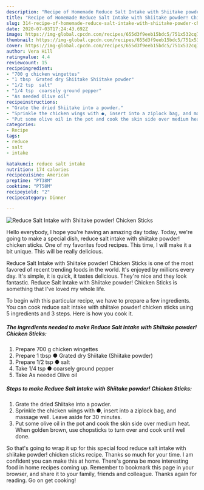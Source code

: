 ```yaml
---
description: "Recipe of Homemade Reduce Salt Intake with Shiitake powder! Chicken Sticks"
title: "Recipe of Homemade Reduce Salt Intake with Shiitake powder! Chicken Sticks"
slug: 314-recipe-of-homemade-reduce-salt-intake-with-shiitake-powder-chicken-sticks
date: 2020-07-03T17:24:43.692Z
image: https://img-global.cpcdn.com/recipes/655d3f9eeb15bdc5/751x532cq70/reduce-salt-intake-with-shiitake-powder-chicken-sticks-recipe-main-photo.jpg
thumbnail: https://img-global.cpcdn.com/recipes/655d3f9eeb15bdc5/751x532cq70/reduce-salt-intake-with-shiitake-powder-chicken-sticks-recipe-main-photo.jpg
cover: https://img-global.cpcdn.com/recipes/655d3f9eeb15bdc5/751x532cq70/reduce-salt-intake-with-shiitake-powder-chicken-sticks-recipe-main-photo.jpg
author: Vera Hill
ratingvalue: 4.4
reviewcount: 15
recipeingredient:
- "700 g chicken wingettes"
- "1 tbsp  Grated dry Shiitake Shiitake powder"
- "1/2 tsp  salt"
- "1/4 tsp  coarsely ground pepper"
- "As needed Olive oil"
recipeinstructions:
- "Grate the dried Shiitake into a powder."
- "Sprinkle the chicken wings with ●, insert into a ziplock bag, and massage well. Leave aside for 30 minutes."
- "Put some olive oil in the pot and cook the skin side over medium heat. When golden brown, use chopsticks to turn over and cook until well done."
categories:
- Recipe
tags:
- reduce
- salt
- intake

katakunci: reduce salt intake 
nutrition: 174 calories
recipecuisine: American
preptime: "PT38M"
cooktime: "PT58M"
recipeyield: "2"
recipecategory: Dinner

---
```



![Reduce Salt Intake with Shiitake powder! Chicken Sticks](https://img-global.cpcdn.com/recipes/655d3f9eeb15bdc5/751x532cq70/reduce-salt-intake-with-shiitake-powder-chicken-sticks-recipe-main-photo.jpg)

Hello everybody, I hope you're having an amazing day today. Today, we're going to make a special dish, reduce salt intake with shiitake powder! chicken sticks. One of my favorites food recipes. This time, I will make it a bit unique. This will be really delicious.

Reduce Salt Intake with Shiitake powder! Chicken Sticks is one of the most favored of recent trending foods in the world. It's enjoyed by millions every day. It's simple, it is quick, it tastes delicious. They're nice and they look fantastic. Reduce Salt Intake with Shiitake powder! Chicken Sticks is something that I've loved my whole life.




To begin with this particular recipe, we have to prepare a few ingredients. You can cook reduce salt intake with shiitake powder! chicken sticks using 5 ingredients and 3 steps. Here is how you cook it.

##### The ingredients needed to make Reduce Salt Intake with Shiitake powder! Chicken Sticks:

1. Prepare 700 g chicken wingettes
1. Prepare 1 tbsp ● Grated dry Shiitake (Shiitake powder)
1. Prepare 1/2 tsp ● salt
1. Take 1/4 tsp ● coarsely ground pepper
1. Take As needed Olive oil




##### Steps to make Reduce Salt Intake with Shiitake powder! Chicken Sticks:

1. Grate the dried Shiitake into a powder.
1. Sprinkle the chicken wings with ●, insert into a ziplock bag, and massage well. Leave aside for 30 minutes.
1. Put some olive oil in the pot and cook the skin side over medium heat. When golden brown, use chopsticks to turn over and cook until well done.




So that's going to wrap it up for this special food reduce salt intake with shiitake powder! chicken sticks recipe. Thanks so much for your time. I am confident you can make this at home. There's gonna be more interesting food in home recipes coming up. Remember to bookmark this page in your browser, and share it to your family, friends and colleague. Thanks again for reading. Go on get cooking!
